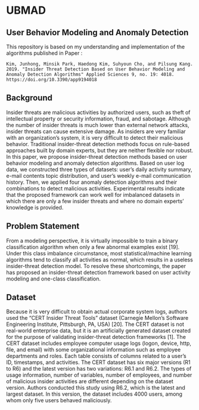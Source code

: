 # UBMAD
## User Behavior Modeling and Anomaly Detection

This repository is based on my understanding and implementation of the algorithms published in Paper : 

`Kim, Junhong, Minsik Park, Haedong Kim, Suhyoun Cho, and Pilsung Kang. 2019. "Insider Threat Detection Based on User Behavior Modeling and Anomaly Detection Algorithms" Applied Sciences 9, no. 19: 4018. https://doi.org/10.3390/app9194018`

## Background
Insider threats are malicious activities by authorized users, such as theft of intellectual property or security information, fraud, and sabotage. Although the number of insider threats is much
lower than external network attacks, insider threats can cause extensive damage. As insiders are very
familiar with an organization’s system, it is very difficult to detect their malicious behavior. Traditional
insider-threat detection methods focus on rule-based approaches built by domain experts, but they
are neither flexible nor robust. In this paper, we propose insider-threat detection methods based on
user behavior modeling and anomaly detection algorithms. Based on user log data, we constructed
three types of datasets: user’s daily activity summary, e-mail contents topic distribution, and user’s
weekly e-mail communication history. Then, we applied four anomaly detection algorithms and
their combinations to detect malicious activities. Experimental results indicate that the proposed
framework can work well for imbalanced datasets in which there are only a few insider threats and
where no domain experts’ knowledge is provided.

## Problem Statement
From a modeling perspective, it is virtually impossible to train a binary classification algorithm when only a few abnormal examples
exist [19]. Under this class imbalance circumstance, most statistical/machine learning algorithms tend
to classify all activities as normal, which results in a useless insider-threat detection model. To resolve
these shortcomings, the paper has proposed an insider-threat detection framework based on user activity modeling
and one-class classification.

## Dataset
Because it is very difficult to obtain actual corporate system logs, authors used the “CERT Insider
Threat Tools” dataset (Carnegie Mellon’s Software Engineering Institute, Pittsburgh, PA, USA) [20].
The CERT dataset is not real-world enterprise data, but it is an artificially generated dataset created for
the purpose of validating insider-threat detection frameworks [1].
The CERT dataset includes employee computer usage logs (logon, device, http, file, and email)
with some organizational information such as employee departments and roles. Each table consists of
columns related to a user’s ID, timestamps, and activities. The CERT dataset has six major versions
(R1 to R6) and the latest version has two variations: R6.1 and R6.2. The types of usage information,
number of variables, number of employees, and number of malicious insider activities are different
depending on the dataset version. Authors conducted this study using R6.2, which is the latest and
largest dataset. In this version, the dataset includes 4000 users, among whom only five users behaved
maliciously.
